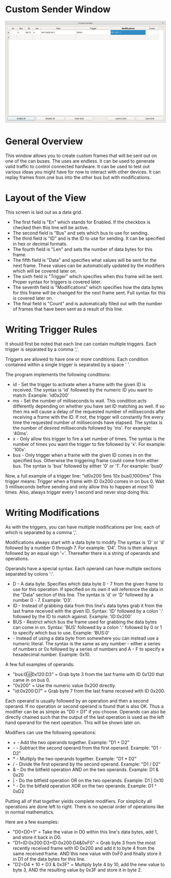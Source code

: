 Custom Sender Window
=====================

![Custom Sender Window](./images/CustomSender.png)

General Overview
====================

This window allows you to create custom frames that will be sent out on one of the can buses. The uses are endless.
It can be used to generate valid traffic to control connected hardware. It can be used to test out various ideas
you might have for now to interact with other devices. It can replay frames from one bus into the other bus but with
modifications.


Layout of the View
=====================

This screen is laid out as a data grid. 

* The first field is "En" which stands for Enabled. If the checkbox is checked
  then this line will be active.
* The second field is "Bus" and sets which bus to use for sending.
* The third field is "ID" and is the ID to use for sending. It can be specified in hex or decimal formats.
* The fourth field is "Len" and sets the number of data bytes for this frame.
* The fifth field is "Data" and specifies what values will be sent for the next frame. These values can be
  automatically updated by the modifiers which will be covered later on.
* The sixth field is "Trigger" which specifies when this frame will be sent. Proper syntax for triggers is
  covered later.
* The seventh field is "Modifications" which specifies how the data bytes for this frame will be changed for
  the next frame sent. Full syntax for this is covered later on.
* The final field is "Count" and is automatically filled out with the number of frames that have been sent as
  a result of this line. 


Writing Trigger Rules
=======================

It should first be noted that each line can contain multiple triggers. Each trigger is separated by a comma ','.

Triggers are allowed to have one or more conditions. Each condition contained within a single trigger is separated
by a space ' '.

The program implements the following conditions:

* id - Set the trigger to activate when a frame with the given ID is received. The syntax is 'id' 
  followed by the numeric ID you want to match. Example: 'id0x200'
* ms - Set the number of milliseconds to wait. This condition acts differently depending on whether
  you have set ID matching as well. If so then ms will cause a delay of the requested number of milliseconds
  after receiving a frame with the ID. If not, the trigger will constantly fire every time the requested number
  of milliseconds have elapsed. The syntax is the number of desired milliseconds followed by 'ms'. For example:
  '40ms'.
* x - Only allow this trigger to fire a set number of times. The syntax is the number of times you want the trigger
  to fire followed by 'x'. For example: '100x'.
* bus - Only trigger when a frame with the given ID comes in on the specified bus. Otherwise the triggering frame
  could come from either bus. The syntax is 'bus' followed by either '0' or '1'. For example: 'bus0'

Now, a full example of a trigger line: "id0x200 5ms 10x bus0,1000ms" This trigger means: Trigger when a frame with ID 0x200 comes
in on bus 0. Wait 5 milliseconds before sending and only allow this to happen at most 10 times. Also, always trigger every
1 second and never stop doing this.


Writing Modifications
=======================

As with the triggers, you can have multiple modifications per line; each of which is separated by a comma ','.

Modifications always start with a data byte to modify The syntax is 'D' or 'd' followed by a number 0 through 7.
For example: 'D4'. This is then always followed by an equal sign '='. Thereafter there is a string of operands and
operations. 

Operands have a special syntax. Each operand can have multiple sections separated by colons ':'.

* D - A data byte. Specifies which data byte 0 - 7 from the given frame to use for this operation. If specified
  on its own it will reference the data in the "Data" section of this line. The syntax is 'd' or 'D' followed
  by a number 0 - 7. Example: 'D3'.
* ID - Instead of grabbing data from this line's data bytes grab it from the last frame received with the given ID.
  Syntax: 'ID' followed by a colon ':' followed by the ID to match against. Example: 'ID:0x200'
* BUS - Restrict which bus the frame used for grabbing the data bytes can come in on. Syntax: 'BUS' followed by
  a colon ':' followed by 0 or 1 to specify which bus to use. Example: 'BUS:0'
* <NUMBER> - Instead of using a data byte from somewhere you can instead use a numeric literal. The syntax is
  the same as any number - either a series of numbers or 0x followed by a series of numbers and A - F to specify
  a hexadecimal number. Example: 0x10.

A few full examples of operands:

* "bus:0:id:0x120:D3" = Grab byte 3 from the last frame with ID 0x120 that came in on bus 0.
* "0x200" = Use the numeric value 0x200 directly.
* "id:0x200:D7" = Grab byte 7 from the last frame received with ID 0x200.

Each operand is usually followed by an operation and then a second operand. If no operation or second operand is found that
is also OK. Thus a modifier can be as simple as "D0 = D1" if you choose. Operands can also be directly chained such that the
output of the last operation is used as the left hand operand for the next operation. This will be shown later on.

Modifiers can use the following operations:

* \+ - Add the two operands together. Example: "D1 + D2"
* \- - Subtract the second operand from the first operand. Example: "D1 - D2"
* \* - Multiply the two operands together. Example: "D1 * D2"
* \/ - Divide the first operand by the second operand. Example: "D1 / D2"
* \& - Do the bitfield operation AND on the two operands. Example: D1 & 0x20    
* \| - Do the bitfield operation OR on the two operands. Example: D1 | 0x10
* \^ - Do the bitfield operation XOR on the two operands. Example: D1 ^ 0xD2

Putting all of that together yields complete modifiers. For simplicity all operations
are done left to right. There is no special order of operations like in normal mathematics.

Here are a few examples:    

* "D0=D0+1" = Take the value in D0 within this line's data bytes, add 1, and store it back in D0.
* "D1=ID:0x200:D3+ID:0x200:D4&0xF0" = Grab byte 3 from the most recently received frame with ID 0x200 and add it 
  to byte 4 from the same received frame. AND this new value with 0xF0 and finally store it in D1 of the data bytes for this line.
* "D2=D4 * 10 + D3 & 0x3F" = Multiply byte 4 by 10, add the new value to byte 3, AND the resulting value by 0x3F and store it in byte 2.

